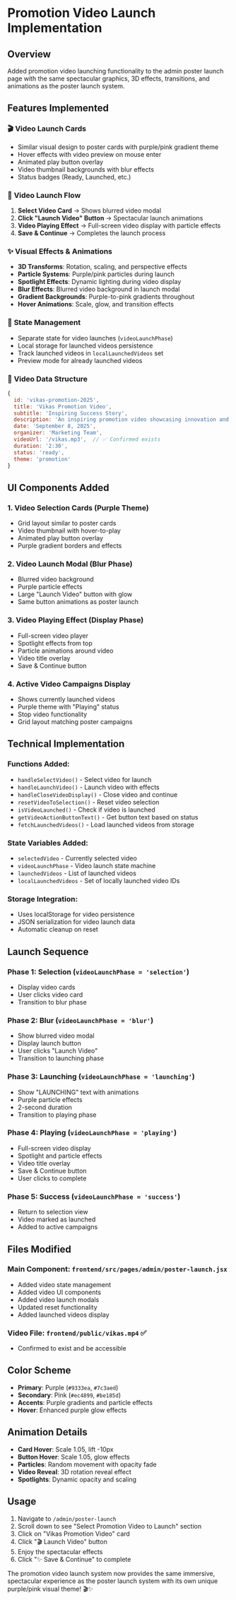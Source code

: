# Promotion Video Launch Implementation

## Overview
Added promotion video launching functionality to the admin poster launch page with the same spectacular graphics, 3D effects, transitions, and animations as the poster launch system.

## Features Implemented

### 🎬 **Video Launch Cards**
- Similar visual design to poster cards with purple/pink gradient theme
- Hover effects with video preview on mouse enter
- Animated play button overlay
- Video thumbnail backgrounds with blur effects
- Status badges (Ready, Launched, etc.)

### 🚀 **Video Launch Flow**
1. **Select Video Card** → Shows blurred video modal
2. **Click "Launch Video" Button** → Spectacular launch animations
3. **Video Playing Effect** → Full-screen video display with particle effects
4. **Save & Continue** → Completes the launch process

### ✨ **Visual Effects & Animations**
- **3D Transforms**: Rotation, scaling, and perspective effects
- **Particle Systems**: Purple/pink particles during launch
- **Spotlight Effects**: Dynamic lighting during video display
- **Blur Effects**: Blurred video background in launch modal
- **Gradient Backgrounds**: Purple-to-pink gradients throughout
- **Hover Animations**: Scale, glow, and transition effects

### 🎯 **State Management**
- Separate state for video launches (`videoLaunchPhase`)
- Local storage for launched videos persistence
- Track launched videos in `localLaunchedVideos` set
- Preview mode for already launched videos

### 📁 **Video Data Structure**
```javascript
{
  id: 'vikas-promotion-2025',
  title: 'Vikas Promotion Video',
  subtitle: 'Inspiring Success Story',
  description: 'An inspiring promotion video showcasing innovation and excellence',
  date: 'September 8, 2025',
  organizer: 'Marketing Team',
  videoUrl: '/vikas.mp3',  // ✅ Confirmed exists
  duration: '2:30',
  status: 'ready',
  theme: 'promotion'
}
```

## UI Components Added

### 1. **Video Selection Cards** (Purple Theme)
- Grid layout similar to poster cards
- Video thumbnail with hover-to-play
- Animated play button overlay
- Purple gradient borders and effects

### 2. **Video Launch Modal** (Blur Phase)
- Blurred video background
- Purple particle effects
- Large "Launch Video" button with glow
- Same button animations as poster launch

### 3. **Video Playing Effect** (Display Phase)
- Full-screen video player
- Spotlight effects from top
- Particle animations around video
- Video title overlay
- Save & Continue button

### 4. **Active Video Campaigns Display**
- Shows currently launched videos
- Purple theme with "Playing" status
- Stop video functionality
- Grid layout matching poster campaigns

## Technical Implementation

### **Functions Added:**
- `handleSelectVideo()` - Select video for launch
- `handleLaunchVideo()` - Launch video with effects
- `handleCloseVideoDisplay()` - Close video and continue
- `resetVideoToSelection()` - Reset video selection
- `isVideoLaunched()` - Check if video is launched
- `getVideoActionButtonText()` - Get button text based on status
- `fetchLaunchedVideos()` - Load launched videos from storage

### **State Variables Added:**
- `selectedVideo` - Currently selected video
- `videoLaunchPhase` - Video launch state machine
- `launchedVideos` - List of launched videos
- `localLaunchedVideos` - Set of locally launched video IDs

### **Storage Integration:**
- Uses localStorage for video persistence
- JSON serialization for video launch data
- Automatic cleanup on reset

## Launch Sequence

### Phase 1: Selection (`videoLaunchPhase = 'selection'`)
- Display video cards
- User clicks video card
- Transition to blur phase

### Phase 2: Blur (`videoLaunchPhase = 'blur'`)
- Show blurred video modal
- Display launch button
- User clicks "Launch Video"
- Transition to launching phase

### Phase 3: Launching (`videoLaunchPhase = 'launching'`)
- Show "LAUNCHING" text with animations
- Purple particle effects
- 2-second duration
- Transition to playing phase

### Phase 4: Playing (`videoLaunchPhase = 'playing'`)
- Full-screen video display
- Spotlight and particle effects
- Video title overlay
- Save & Continue button
- User clicks to complete

### Phase 5: Success (`videoLaunchPhase = 'success'`)
- Return to selection view
- Video marked as launched
- Added to active campaigns

## Files Modified

### **Main Component**: `frontend/src/pages/admin/poster-launch.jsx`
- Added video state management
- Added video UI components
- Added video launch modals
- Updated reset functionality
- Added launched videos display

### **Video File**: `frontend/public/vikas.mp4` ✅
- Confirmed to exist and be accessible

## Color Scheme
- **Primary**: Purple (`#9333ea`, `#7c3aed`)
- **Secondary**: Pink (`#ec4899`, `#be185d`)
- **Accents**: Purple gradients and particle effects
- **Hover**: Enhanced purple glow effects

## Animation Details
- **Card Hover**: Scale 1.05, lift -10px
- **Button Hover**: Scale 1.05, glow effects
- **Particles**: Random movement with opacity fade
- **Video Reveal**: 3D rotation reveal effect
- **Spotlights**: Dynamic opacity and scaling

## Usage
1. Navigate to `/admin/poster-launch`
2. Scroll down to see "Select Promotion Video to Launch" section
3. Click on "Vikas Promotion Video" card
4. Click "🎬 Launch Video" button
5. Enjoy the spectacular effects
6. Click "✨ Save & Continue" to complete

The promotion video launch system now provides the same immersive, spectacular experience as the poster launch system with its own unique purple/pink visual theme! 🎬✨
